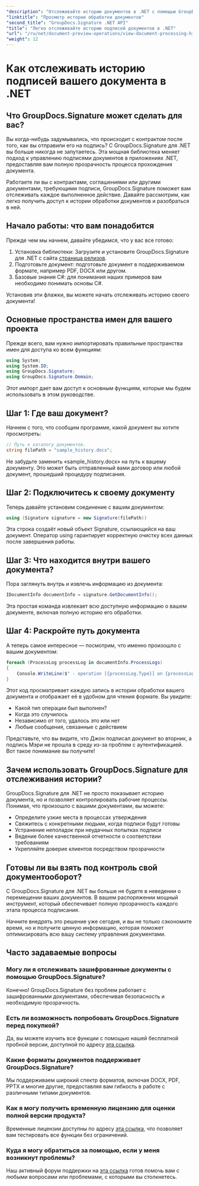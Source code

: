 ```yaml
---
"description": "Отслеживайте историю документов в .NET с помощью GroupDocs.Signature. Наше пошаговое руководство поможет вам контролировать процессы подписания и оптимизировать управление рабочими процессами."
"linktitle": "Просмотр истории обработки документов"
"second_title": "GroupDocs.Signature .NET API"
"title": "Легко отслеживайте историю подписей документов в .NET"
"url": "/ru/net/document-preview-operations/view-document-processing-history/"
"weight": 12
---
```


# Как отслеживать историю подписей вашего документа в .NET

## Что GroupDocs.Signature может сделать для вас?

Вы когда-нибудь задумывались, что происходит с контрактом после того, как вы отправили его на подпись? С GroupDocs.Signature для .NET вы больше никогда не запутаетесь. Эта мощная библиотека меняет подход к управлению подписями документов в приложениях .NET, предоставляя вам полную прозрачность процесса прохождения документа.

Работаете ли вы с контрактами, соглашениями или другими документами, требующими подписи, GroupDocs.Signature поможет вам отслеживать каждое выполненное действие. Давайте рассмотрим, как легко получить доступ к истории обработки документов и разобраться в ней.

## Начало работы: что вам понадобится

Прежде чем мы начнем, давайте убедимся, что у вас все готово:

1. Установка библиотеки: Загрузите и установите GroupDocs.Signature для .NET с сайта [страница релизов](https://releases.groupdocs.com/signature/net/).
2. Подготовьте документ: подготовьте документ в поддерживаемом формате, например PDF, DOCX или другом.
3. Базовые знания C#: для понимания наших примеров вам необходимо понимать основы C#.

Установив эти флажки, вы можете начать отслеживать историю своего документа!

## Основные пространства имен для вашего проекта

Прежде всего, вам нужно импортировать правильные пространства имен для доступа ко всем функциям:

```csharp
using System;
using System.IO;
using GroupDocs.Signature;
using GroupDocs.Signature.Domain;
```

Этот импорт дает вам доступ к основным функциям, которые мы будем использовать в этом руководстве.

## Шаг 1: Где ваш документ?

Начнем с того, что сообщим программе, какой документ вы хотите просмотреть:

```csharp
// Путь к каталогу документов.
string filePath = "sample_history.docx";
```

Не забудьте заменить «sample_history.docx» на путь к вашему документу. Это может быть отправленный вами договор или любой документ, прошедший процедуру подписания.

## Шаг 2: Подключитесь к своему документу

Теперь давайте установим соединение с вашим документом:

```csharp
using (Signature signature = new Signature(filePath))
```

Эта строка создаёт новый объект Signature, ссылающийся на ваш документ. Оператор using гарантирует корректную очистку всех данных после завершения работы.

## Шаг 3: Что находится внутри вашего документа?

Пора заглянуть внутрь и извлечь информацию из документа:

```csharp
IDocumentInfo documentInfo = signature.GetDocumentInfo();
```

Эта простая команда извлекает всю доступную информацию о вашем документе, включая полную историю его обработки.

## Шаг 4: Раскройте путь документа

А теперь самое интересное — посмотрим, что именно произошло с вашим документом:

```csharp
foreach (ProcessLog processLog in documentInfo.ProcessLogs)
{
    Console.WriteLine($" - operation [{processLog.Type}] on {processLog.Date.ToShortDateString()}. Succeeded/Failed {processLog.Succeeded}/{processLog.Failed}. Message: {processLog.Message}");
}
```

Этот код просматривает каждую запись в истории обработки вашего документа и отображает её в удобном для чтения формате. Вы увидите:
- Какой тип операции был выполнен?
- Когда это случилось
- Независимо от того, удалось это или нет
- Любые сообщения, связанные с действием

Представьте, что вы видите, что Джон подписал документ во вторник, а подпись Мэри не прошла в среду из-за проблем с аутентификацией. Вот такое понимание вы получите!

## Зачем использовать GroupDocs.Signature для отслеживания истории?

GroupDocs.Signature для .NET не просто показывает историю документа, но и позволяет контролировать рабочие процессы. Понимая, что произошло с вашими документами, вы можете:

- Определите узкие места в процессах утверждения
- Свяжитесь с конкретными людьми, когда подписи будут готовы
- Устранение неполадок при неудачных попытках подписи
- Ведение более качественной отчетности о соответствии требованиям
- Укрепляйте доверие клиентов посредством прозрачности

## Готовы ли вы взять под контроль свой документооборот?

С GroupDocs.Signature для .NET вы больше не будете в неведении о перемещении ваших документов. В вашем распоряжении мощный инструмент, который обеспечивает полную прозрачность каждого этапа процесса подписания.

Начните внедрять это решение уже сегодня, и вы не только сэкономите время, но и получите ценную информацию, которая поможет оптимизировать всю вашу систему управления документами.

## Часто задаваемые вопросы

### Могу ли я отслеживать зашифрованные документы с помощью GroupDocs.Signature?

Конечно! GroupDocs.Signature без проблем работает с зашифрованными документами, обеспечивая безопасность и необходимую прозрачность.

### Есть ли возможность попробовать GroupDocs.Signature перед покупкой?

Да, вы можете изучить все функции с помощью нашей бесплатной пробной версии, доступной по адресу [эта ссылка](https://releases.groupdocs.com/).

### Какие форматы документов поддерживает GroupDocs.Signature?

Мы поддерживаем широкий спектр форматов, включая DOCX, PDF, PPTX и многие другие, предоставляя вам гибкость в работе с различными типами документов.

### Как я могу получить временную лицензию для оценки полной версии продукта?

Временные лицензии доступны по адресу [эта ссылка](https://purchase.groupdocs.com/temporary-license/), что позволяет вам тестировать все функции без ограничений.

### Куда я могу обратиться за помощью, если у меня возникнут проблемы?

Наш активный форум поддержки на [эта ссылка](https://forum.groupdocs.com/c/signature/13) готов помочь вам с любыми вопросами или проблемами, с которыми вы столкнетесь.